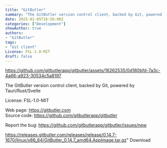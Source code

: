 ```yaml
---
title: "GitButler"
summary: "The GitButler version control client, backed by Git, powered by Tauri/Rust/Svelte."
date: 2025-02-05T16:56:00Z
categories: ["Development"]
showAuthor: true
authors:
- "GitButler"
tags: 
- "Git client"
License: FSL-1.0-MIT
draft: false
---
```


https://github.com/gitbutlerapp/gitbutler/assets/16262535/0d180bfd-7a3c-4a66-a923-30534c5a8197

The GitButler version control client, backed by Git, powered by Tauri/Rust/Svelte

License: FSL-1.0-MIT

Web page: <https://gitbutler.com>  
Source code: <https://github.com/gitbutlerapp/gitbutler>

Report the bug: <https://github.com/gitbutlerapp/gitbutler/issues/new>  

https://releases.gitbutler.com/releases/release/0.14.7-1670/linux/x86_64/GitButler_0.14.7_amd64.AppImage.tar.gz" 
Download
